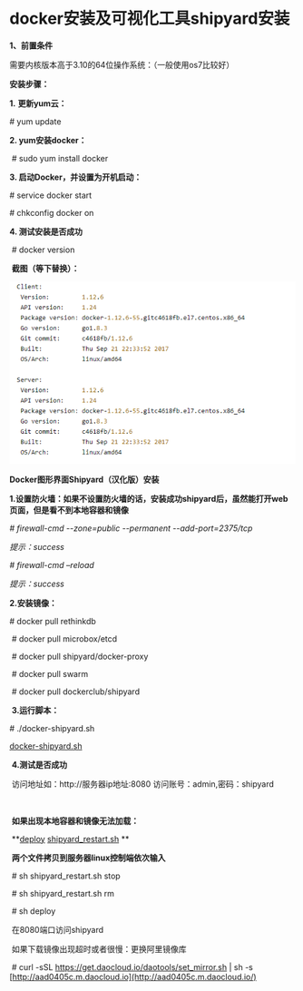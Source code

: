 # docker安装及可视化工具shipyard安装

**1、前置条件**

  需要内核版本高于3.10的64位操作系统：（一般使用os7比较好）



  **安装步骤：**

 **1.**   **更新yum云：** 

   \# yum update

 **2.  yum安装docker：**

​      \# sudo yum install docker



**3. 启动Docker，并设置为开机启动：**

  \# service docker start

  \# chkconfig docker on

**4. 测试安装是否成功**

​      \# docker version



​    **截图（等下替换）：**

![](https://github.com/SN1997/Zjyc-document/blob/master/picture/1551406885723.png)





  

  **Docker图形界面Shipyard（汉化版）安装**

​    **1.设置防火墙：如果不设置防火墙的话，安装成功shipyard后，虽然能打开web页面，但是看不到本地容器和镜像**

*# firewall*-*cmd* --*zone=public* --*permanent* --*add*-*port=2375/tcp*

*提示：success*

*# firewall*-*cmd* –*reload*

*提示：success*

**2.安装镜像：**



 \# docker pull rethinkdb

​    \# docker pull microbox/etcd

​    \# docker pull shipyard/docker-proxy

​    \# docker pull swarm

​    \# docker pull dockerclub/shipyard

​    **3.运行脚本：**

\# ./docker-shipyard.sh

[docker-shipyard.sh](https://file.devcloud.huaweicloud.com/detail/82861b78e5bf48d690bb6bee248c6462/2723341/list)

​    **4.测试是否成功**

​    访问地址如：http://服务器ip地址:8080 访问账号：admin,密码：shipyard

​    

​    **如果出现本地容器和镜像无法加载：**

​    **[deploy](https://file.devcloud.huaweicloud.com/detail/82861b78e5bf48d690bb6bee248c6462/2723345/list)
[shipyard_restart.sh](https://file.devcloud.huaweicloud.com/detail/82861b78e5bf48d690bb6bee248c6462/2723346/list)
**

​    **两个文件拷贝到服务器linux控制端依次输入**

​    \# sh shipyard_restart.sh stop

​    \# sh shipyard_restart.sh rm

​    \# sh deploy

​    在8080端口访问shipyard



​    如果下载镜像出现超时或者很慢：更换阿里镜像库

​    \# curl -sSL https://get.daocloud.io/daotools/set_mirror.sh | sh -s [http://aad0405c.m.daocloud.io](http://aad0405c.m.daocloud.io/) 